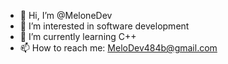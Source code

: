 - 👋 Hi, I’m @MeloneDev
- 👀 I’m interested in software development
- 🌱 I’m currently learning C++
- 📫 How to reach me: MeloDev484b@gmail.com

<!---
MeloneDev/MeloneDev is a ✨ special ✨ repository because its `README.md` (this file) appears on your GitHub profile.
You can click the Preview link to take a look at your changes.
--->
